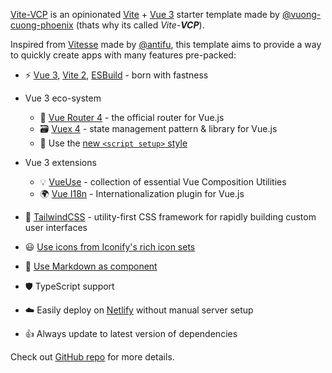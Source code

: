 [Vite-VCP](https://github.com/vuong-cuong-phoenix/vite-vcp/tree/ssr--fastify) is an opinionated [Vite](https://vitejs.dev) + [Vue 3](https://v3.vuejs.org/) starter template made by [@vuong-cuong-phoenix](https://github.com/vuong-cuong-phoenix) (thats why its called _Vite-**VCP**_).

Inspired from [Vitesse](https://github.com/antfu/vitesse) made by [@antifu](https://github.com/antfu), this template aims to provide a way to quickly create apps with many features pre-packed:

- ⚡️ [Vue 3](https://github.com/vuejs/vue-next), [Vite 2](https://github.com/vitejs/vite), [ESBuild](https://github.com/evanw/esbuild) - born with fastness

- Vue 3 eco-system

  - 🚀 [Vue Router 4](https://github.com/vuejs/vue-router-next) - the official router for Vue.js
  - 🗃️ [Vuex 4](https://github.com/vuejs/vuex/tree/4.0) - state management pattern & library for Vue.js
  - 📜 Use the [new `<script setup>` style](https://github.com/vuejs/rfcs/pull/227)

- Vue 3 extensions

  - 💡 [VueUse](https://github.com/vueuse/vueuse) - collection of essential Vue Composition Utilities
  - 🌍 [Vue I18n](https://github.com/intlify/vue-i18n-next) - Internationalization plugin for Vue.js

- 🎨 [TailwindCSS](https://github.com/windicss/windicss) - utility-first CSS framework for rapidly building custom user interfaces

- 😃 [Use icons from Iconify's rich icon sets](https://github.com/iconify)

- 📝 [Use Markdown as component](./src/components)

- 🛡️ TypeScript support

- ☁️️ Easily deploy on [Netlify](./netlify.toml) without manual server setup

- 👍 Always update to latest version of dependencies

Check out [GitHub repo](https://github.com/vuong-cuong-phoenix/vite-vcp/tree/ssr--fastify) for more details.
